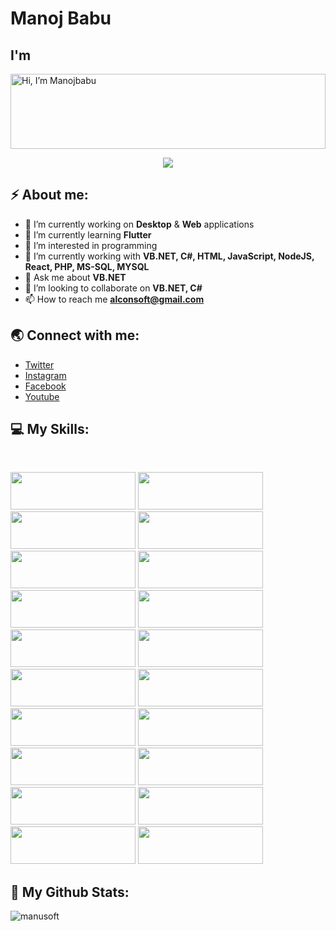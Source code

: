 <body>
    <div class="container">
        <h1>Manoj Babu</h1>
        <h2>I'm   
            <span class="txt-type" data-wait="3000" data-words='["Indian","Programer","Developer"]'></span>
        </h2>
    </div>
</body>

<img alt="Hi, I’m Manojbabu" src="https://user-images.githubusercontent.com/83714923/142685420-a915c605-bb0e-434d-adb7-9fa55bebeaa0.gif" style="width:100%;height:120px;">

<p align="center"><img src="https://visitor-badge.laobi.icu/badge?page_id=manusoft" style="max-width: 100%;"></p>

<h2>⚡ About me:</h2>

- 🔭 I’m currently working on **Desktop** & **Web** applications
- 🌱 I’m currently learning **Flutter**
- 👀 I’m interested in programming 
- 🌱 I’m currently working with **VB.NET, C#, HTML, JavaScript, NodeJS, React, PHP, MS-SQL, MYSQL**
- 💬 Ask me about **VB.NET** 
- 💞️ I’m looking to collaborate on **VB.NET, C#**
- 📫 How to reach me **alconsoft@gmail.com**

<h2>🌏 Connect with me:</h2>

- [Twitter](https://twitter.com/alconsoft)
- [Instagram](https://www.instagram.com/man0jbabu/) 
- [Facebook](https://www.facebook.com/manuven)
- [Youtube](https://www.youtube.com/channel/UCoMM7wGVmR85X_VwpByChlA)

<h2>💻 My Skills:</h2><br>
<p>  
  <img src="https://img.shields.io/badge/q-basic-1ABC9C?style=for-the-badge&logo=q-basic&logoColor" style="width:200px;height:60px;"/>
  <img src="https://img.shields.io/badge/fortran-DFB317?style=for-the-badge&logo=fortran&logoColor" style="width:200px;height:60px;"/>
  <img src="https://img.shields.io/badge/cobol-0170BA?style=for-the-badge&logo=cobol&logoColor=blue" style="width:200px;height:60px;"/>
  <img src="https://img.shields.io/badge/c-659AD2?style=for-the-badge&logo=c&logoColor=5C2D91" style="width:200px;height:60px;"/>
  
  <img src="https://img.shields.io/badge/visual-basic-008CDB?style=for-the-badge&logo=visual-basic&logoColor=red" style="width:200px;height:60px;"/>
  <img src="https://img.shields.io/badge/Java-orange?style=for-the-badge&logo=java&logoColor=blue" style="width:200px;height:60px;"/>
  <img src="https://img.shields.io/badge/vb.net-004E8C?style=for-the-badge&logo=.net&logoColor=yellow" style="width:200px;height:60px;"/>
  <img src="https://img.shields.io/badge/C%20SHARP-9A4993?style=for-the-badge&logo=c-sharp&logoColor=yellow" style="width:200px;height:60px;"/>
  
  <img src="https://img.shields.io/badge/asp.net-FF9930?style=for-the-badge&logo=.net&logoColor" style="width:200px;height:60px;"/>
  <img src="https://img.shields.io/badge/html5-E44D26?style=for-the-badge&logo=html5&logoColor=white" style="width:200px;height:60px;"/>
  <img src="https://img.shields.io/badge/css3-0170BA?style=for-the-badge&logo=css3&logoColor" style="width:200px;height:60px;"/>
  <img src="https://img.shields.io/badge/javascript-black?style=for-the-badge&logo=javascript&logoColor=F7DF1E" style="width:200px;height:60px;"/>
  
  <img src="https://img.shields.io/badge/jquery-black?style=for-the-badge&logo=jquery&logoColor=0B66AD" style="width:200px;height:60px;"/>
  <img src="https://img.shields.io/badge/bootstrap-7E12FB?style=for-the-badge&logo=bootstrap&logoColor=white" style="width:200px;height:60px;"/>
  <img src="https://img.shields.io/badge/nodejs-8CC64C?style=for-the-badge&logo=node.js&logoColor=red"style="width:200px;height:60px;"/>
  <img src="https://img.shields.io/badge/php-788AC8?style=for-the-badge&logo=php&logoColor=black" style="width:200px;height:60px;"/>

  <img src="https://img.shields.io/badge/react-black?style=for-the-badge&logo=react&logoColor=5ADAFD" style="width:200px;height:60px;"/>
  <img src="https://img.shields.io/badge/dart-FCD006?style=for-the-badge&logo=dart&logoColor=173A79" style="width:200px;height:60px;"/>
  <img src="https://img.shields.io/badge/flutter-69B7F9?style=for-the-badge&logo=flutter&logoColor=173A79" style="width:200px;height:60px;"/>
  <img src="https://img.shields.io/badge/python-366994?style=for-the-badge&logo=python&logoColor=FFC331" style="width:200px;height:60px;"/>
</p>

<h2 align="left">🚀 My Github Stats:</h2>
<p><img align="center" src="https://github-readme-stats.vercel.app/api?username=manusoft&border_color=404040&bg_color=404040&text_color=ffff&title_color=3EDCFF" alt="manusoft" /></p>
  
  <!--
  <img src="https://user-images.githubusercontent.com/83714923/142677402-8d61ffd3-8300-4f8e-8169-01a2091f6149.png" style="width:90px;height:90px;">
  <img src="https://user-images.githubusercontent.com/83714923/142681299-48128db5-5c3f-4751-9e99-2d4ea52a8b79.png" style="width:90px;height:90px;">
  <img src="https://user-images.githubusercontent.com/83714923/142675767-a6f39047-f75d-4e37-aa07-e1ac37e0df63.png" style="width:90px;height:90px;">
  <img src="https://user-images.githubusercontent.com/83714923/142680738-7824dd1a-7330-4e33-857f-793376a1dbb1.png" style="width:90px;height:90px;">
  <img src="https://user-images.githubusercontent.com/83714923/142682386-a0c721e0-80dc-448e-a8b9-7767e0673d53.png" style="width:90px;height:90px;">
  <img src="https://user-images.githubusercontent.com/83714923/142676836-ee015e11-f5c4-40ed-a6a5-6db31ba95240.png" style="width:90px;height:90px;">
  <img src="https://user-images.githubusercontent.com/83714923/142676953-a35ea233-1545-41c6-9efd-4052f6bfb12c.png" style="width:90px;height:90px;">
  <img src="https://user-images.githubusercontent.com/83714923/142678195-7cf19c4d-1987-4a71-9362-17f546989bd4.png" style="width:90px;height:90px;">
  <img src="https://user-images.githubusercontent.com/83714923/142678411-7642e9df-57fe-4920-80a7-2f1927097c49.png" style="width:90px;height:90px;">
  <img src="https://user-images.githubusercontent.com/83714923/142677921-0fc9d81c-74c5-406f-8a62-3677836c7e1a.png" style="width:90px;height:90px;">
  <img src="https://user-images.githubusercontent.com/83714923/142678577-8a67ba02-30de-4930-bfd4-b98655a2844c.png" style="width:90px;height:90px;">
  <img src="https://user-images.githubusercontent.com/83714923/142678768-4a581ef6-0b85-4cad-8f26-619fd8cb7f21.png" style="width:90px;height:90px;">
  <img src="https://user-images.githubusercontent.com/83714923/142679866-ab8ce378-e585-493a-892e-d44651f19fd2.png" style="width:90px;height:90px;">
  <img src="https://user-images.githubusercontent.com/83714923/142682198-4ffcd191-c9a5-4c5d-bc91-9bc773a92e8d.png" style="width:90px;height:90px;">
  <img src="https://user-images.githubusercontent.com/83714923/142681457-57b3998a-f3a2-4c56-84ca-453ca20ad8c9.png" style="width:90px;height:90px;">
  <img src="https://user-images.githubusercontent.com/83714923/142683076-6b1ce877-6cd9-4eaa-b390-f87f3d5c65be.png" style="width:90px;height:90px;">
  <img src="https://user-images.githubusercontent.com/83714923/142681689-f25e99fd-bb36-4166-a311-1f8ce42a6441.png" style="width:90px;height:90px;">
  <img src="https://user-images.githubusercontent.com/83714923/142682045-ab09c8e5-0bc1-4671-b42f-ec584601247e.png" style="width:90px;height:90px;">
  
  !-->
  
 <script>
    const TypeWriter = function(txtElement, words, wait = 3000) {
    this.txtElement = txtElement;
    this.words = words;
    this.txt = '';
    this.wordIndex = 0;
    this.wait = parseInt(wait, 10);
    this.type();
    this.isDeleting = false;
}

//Type method
TypeWriter.prototype.type = function() {
    //Current index of word
    const current = this.wordIndex % this.words.length;    
    //Get full text of current word
    const fullTxt = this.words[current];
    
    //Check if deleting
    if(this.isDeleting) {
        //Remove char
        this.txt = fullTxt.substring(0, this.txt.length - 1);
    } else {
        //Add char
        this.txt = fullTxt.substring(0, this.txt.length + 1);
    }

    //Insert txt into element
    this.txtElement.innerHTML = `<span class="txt">${this.txt}</span>`;

    //Initial Type Speed
    let typeSpeed = 300;

    if(this.isDeleting) {
        typeSpeed /= 2;
    }

    //If word is complete
    if(!this.isDeleting && this.txt === fullTxt) {
        //Make pause at end
        typeSpeed = this.wait;
        //Set delete to true
        this.isDeleting = true;
    } else if(this.isDeleting && this.txt === '') {
        this.isDeleting = false;
        //Move to next word
        this.wordIndex++;
        //Pause before start typing
        typeSpeed = 500;
    }

    setTimeout (() => this.type(),typeSpeed);
}
//Inint on DOM load     
document.addEventListener('DOMContentLoaded', init);

//Init App
function init(){
    const txtElement = document.querySelector('.txt-type');
    const words = JSON.parse(txtElement.getAttribute('data-words'));
    const wait = txtElement.getAttribute('data-wait');
    //Init TypeWriter
    new TypeWriter(txtElement, words, wait);
}
</script>
  
  
  
  
  
  
